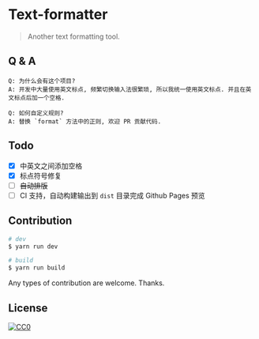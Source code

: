 # Text-formatter

> Another text formatting tool.

## Q & A

    Q: 为什么会有这个项目?
    A: 开发中大量使用英文标点, 频繁切换输入法很繁琐, 所以我统一使用英文标点. 并且在英文标点后加一个空格.

    Q: 如何自定义规则?
    A: 替换 `format` 方法中的正则, 欢迎 PR 贡献代码.

## Todo

* [x] 中英文之间添加空格
* [x] 标点符号修复
* [ ] ~~自动排版~~
* [ ] CI 支持，自动构建输出到 `dist` 目录完成 Github Pages 预览

## Contribution

```bash
# dev
$ yarn run dev

# build
$ yarn run build
```

Any types of contribution are welcome. Thanks.

## License

[![CC0](https://i.creativecommons.org/p/zero/1.0/88x31.png)](https://creativecommons.org/publicdomain/zero/1.0/)
